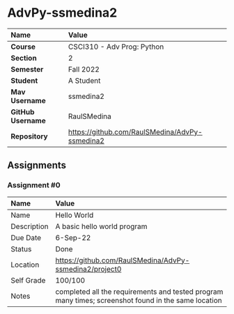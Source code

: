 # AdvPy-ssmedina2

| Name | Value |
|:---|:---|
| **Course** | CSCI310 - Adv Prog: Python |
| **Section** | 2 |
| **Semester** | Fall 2022 |
| **Student** | A Student |
| **Mav Username**            | ssmedina2 |
| **GitHub Username**         | RaulSMedina |
| **Repository**          | https://github.com/RaulSMedina/AdvPy-ssmedina2 |

## Assignments

### Assignment #0

| Name | Value |
| :--- | :--- |
| Name | Hello World |
| Description | A basic hello world program |
| Due Date | 6-Sep-22 |
| Status | Done |
| Location | https://github.com/RaulSMedina/AdvPy-ssmedina2/project0 |
| Self Grade | 100/100 |
| Notes | completed all the requirements and tested program many times; screenshot found in the same location |